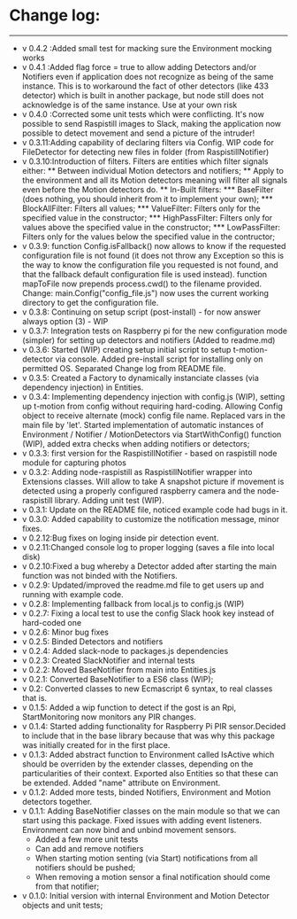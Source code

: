 # Change log:

***
* v 0.4.2 :Added small test for macking sure the Environment mocking works
* v 0.4.1 :Added flag force = true to allow adding Detectors and/or Notifiers even if application does not recognize as being of the same instance. This is to workaround the fact of other detectors (like 433 detector) which is built in another package, but node still does not acknowledge is of the same instance. Use at your own risk
* v 0.4.0 :Corrected some unit tests which were conflicting. It's now possible to send Raspistill images to Slack, making the application now possible to detect movement and send a picture of the intruder!
* v 0.3.11:Adding capability of declaring filters via Config. WIP code for FileDetector for detecting new files in folder (from RaspistillNotifier)
* v 0.3.10:Introduction of filters. Filters are entities which filter signals either: 
** Between individual Motion detectors and notifiers; 
** Apply to the environment and all its Motion detectors meaning will filter all signals even before the Motion detectors do. 
** In-Built filters: 
*** BaseFilter (does nothing, you should inherit from it to implement your own); 
*** BlockAllFilter: Filters all values; 
*** ValueFilter: Filters only for the specified value in the constructor; 
*** HighPassFilter: Filters only for values above the specified value in the constructor; 
*** LowPassFilter: Filters only for the values below the specified value in the contructor; 
* v 0.3.9: function Config.isFallback() now allows to know if the requested configuration file is not found (it does not throw any Exception so this is the way to know the configuration file you requested is not found, and that the fallback default configuration file is used instead). function mapToFile now prepends process.cwd() to the filename provided. Change: main.Config("config_file.js") now uses the current working directory to get the configuration file.
* v 0.3.8: Continuing on setup script (post-install) - for now answer always option (3) - WIP
* v 0.3.7: Integration tests on Raspberry pi for the new configuration mode (simpler) for setting up detectors and notifiers (Added to readme.md)
* v 0.3.6: Started (WIP) creating setup initial script to setup t-motion-detector via console. Added pre-install script for installing only on permitted OS. Separated Change log from README file.
* v 0.3.5: Created a Factory to dynamically instanciate classes (via dependency injection) in Entities.
* v 0.3.4: Implementing dependency injection with config.js (WIP), setting up t-motion from config without requiring hard-coding. Allowing Config object to receive alternate (mock) config file name. Replaced vars
in the main file by 'let'. Started implementation of automatic instances of Environment / Notifier / 
MotionDetectors via StartWithConfig() function (WIP), added extra checks when adding notifiers or detectors;
* v 0.3.3: first version for the RaspistillNotifier - based on raspistill node module for capturing photos
* v 0.3.2: Adding node-raspistill as RaspistillNotifier wrapper into Extensions classes. Will allow to take
A snapshot picture if movement is detected using a properly configured raspberry camera and the
node-raspistill library. Adding unit test (WIP).
* v 0.3.1: Update on the README file, noticed example code had bugs in it.
* v 0.3.0: Added capability to customize the notification message, minor fixes.
* v 0.2.12:Bug fixes on loging inside pir detection event.
* v 0.2.11:Changed console log to proper logging (saves a file into local disk) 
* v 0.2.10:Fixed a bug whereby a Detector added after starting the main function was not binded with the Notifiers.
* v 0.2.9: Updated/improved the readme.md file to get users up and running with example code.
* v 0.2.8: Implementing fallback from local.js to config.js (WIP)
* v 0.2.7: Fixing a local test to use the config Slack hook key instead of hard-coded one
* v 0.2.6: Minor bug fixes
* v 0.2.5: Binded Detectors and notifiers
* v 0.2.4: Added slack-node to packages.js dependencies
* v 0.2.3: Created SlackNotifier and internal tests
* v 0.2.2: Moved BaseNotifier from main into Entities.js
* v 0.2.1: Converted BaseNotifier to a ES6 class (WIP);
* v 0.2: Converted classes to new Ecmascript 6 syntax, to real classes that is.
* v 0.1.5: Added a wip function to detect if the gost is an Rpi, StartMonitoring now monitors any PIR changes.
* v 0.1.4: Started adding functionality for Raspberry Pi PIR sensor.Decided to include that in the base library because that was why this package was initially created for in the first place.
* v 0.1.3: Added abstract function to Environment called IsActive which should be overriden by the extender classes, depending on the particularities of their context. Exported also Entities so that these can be extended. Added "name" attribute on Environment.
* v 0.1.2: Added more tests, binded Notifiers, Environment and Motion detectors together.
* v 0.1.1: Adding BaseNotifier classes on the main module so that we can start using this package. Fixed issues with adding event listeners. Environment can now bind and unbind movement sensors.
  * Added a few more unit tests  
  * Can add and remove notifiers  
  * When starting motion senting (via Start) notifications from all notifiers should be pushed;  
  * When removing a motion sensor a final notification should come from that notifier;  
* v 0.1.0: Initial version with internal Environment and Motion Detector objects and unit tests;
